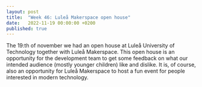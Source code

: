 ```yaml
---
layout: post
title:  "Week 46: Luleå Makerspace open house"
date:   2022-11-19 00:00:00 +0200
published: true
---
```


The 19:th of november we had an open house at Luleå University of Technology together with 
Luleå Makerspace. This open house is an opportunity for the development team to get some
feedback on what our intended audience (mostly younger children) like and dislike. It is,
of course, also an opportunity for Luleå Makerspace to host a fun event for people interested
in modern technology.